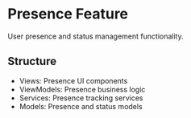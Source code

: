 # Presence Feature

User presence and status management functionality.

## Structure
- Views: Presence UI components
- ViewModels: Presence business logic
- Services: Presence tracking services
- Models: Presence and status models

